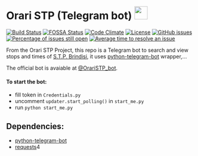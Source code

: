 # Orari STP (Telegram bot)  <img src="http://195.223.136.172:11080/Orari_STP/pics/icon.png" width="35" style=""/> 

[![Build Status](https://travis-ci.org/Peppuz/OrariSTP-telegram-bot.svg?branch=master)](https://travis-ci.org/Peppuz/OrariSTP-telegram-bot) [![FOSSA Status](https://app.fossa.io/api/projects/git%2Bhttps%3A%2F%2Fgithub.com%2FPeppuz%2FOrariSTP-bot.svg?type=shield)](https://app.fossa.io/projects/git%2Bhttps%3A%2F%2Fgithub.com%2FPeppuz%2FOrariSTP-bot?ref=badge_shield) 
[![Code Climate](https://img.shields.io/badge/codeclimate-3.23-lightgray.svg)](https://codeclimate.com/github/Peppuz/OrariSTP-bot)
[![License](https://img.shields.io/aur/license/yaourt.svg)]() [![GitHub issues](https://img.shields.io/github/issues/Peppuz/OrariSTP-telegram-bot.svg)](https://github.com/Peppuz/OrariSTP-telegram-bot/issues) [![Percentage of issues still open](http://isitmaintained.com/badge/open/Peppuz/OrariSTP-telegram-bot.svg)](http://isitmaintained.com/project/Peppuz/OrariSTP-telegram-bot "Percentage of issues still open") [![Average time to resolve an issue](http://isitmaintained.com/badge/resolution/Peppuz/OrariSTP-telegram-bot.svg)](http://isitmaintained.com/project/Peppuz/OrariSTP-telegram-bot "Average time to resolve an issue")  



From the Orari STP Project, this repo is a Telegram bot to search and view stops and times of [S.T.P. Brindisi](http://www.stpbrindisi.it/), it uses [python-telegram-bot](https://github.com/python-telegram-bot/python-telegram-bot) wrapper,...


The official bot is avaiable at [@OrariSTP_bot](https://t.me/OrariSTP_bot "Apri su Telegram").
 
 
 #### To start the bot:
   - fill token in `Credentials.py`
   - uncomment `updater.start_polling()` in `start_me.py`
   - run `python start_me.py`
 
 
## Dependencies: 
 * [python-telegram-bot](https://github.com/python-telegram-bot/python-telegram-bot)
 * [requests](http://docs.python-requests.org/en/master/)4
